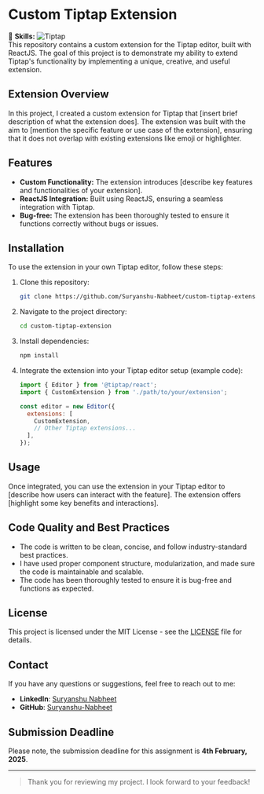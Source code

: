 # Custom Tiptap Extension

📌 **Skills:** ![Tiptap](https://img.shields.io/badge/-Tiptap-FF6347?style=flat&logo=tiptap&logoColor=white)  
This repository contains a custom extension for the Tiptap editor, built with ReactJS. The goal of this project is to demonstrate my ability to extend Tiptap's functionality by implementing a unique, creative, and useful extension.

## Extension Overview

In this project, I created a custom extension for Tiptap that [insert brief description of what the extension does]. The extension was built with the aim to [mention the specific feature or use case of the extension], ensuring that it does not overlap with existing extensions like emoji or highlighter.

## Features

- **Custom Functionality:** The extension introduces [describe key features and functionalities of your extension].
- **ReactJS Integration:** Built using ReactJS, ensuring a seamless integration with Tiptap.
- **Bug-free:** The extension has been thoroughly tested to ensure it functions correctly without bugs or issues.

## Installation

To use the extension in your own Tiptap editor, follow these steps:

1. Clone this repository:
    ```bash
    git clone https://github.com/Suryanshu-Nabheet/custom-tiptap-extension.git
    ```

2. Navigate to the project directory:
    ```bash
    cd custom-tiptap-extension
    ```

3. Install dependencies:
    ```bash
    npm install
    ```

4. Integrate the extension into your Tiptap editor setup (example code):
    ```js
    import { Editor } from '@tiptap/react';
    import { CustomExtension } from './path/to/your/extension';

    const editor = new Editor({
      extensions: [
        CustomExtension,
        // Other Tiptap extensions...
      ],
    });
    ```

## Usage

Once integrated, you can use the extension in your Tiptap editor to [describe how users can interact with the feature]. The extension offers [highlight some key benefits and interactions].

## Code Quality and Best Practices

- The code is written to be clean, concise, and follow industry-standard best practices.
- I have used proper component structure, modularization, and made sure the code is maintainable and scalable.
- The code has been thoroughly tested to ensure it is bug-free and functions as expected.

## License

This project is licensed under the MIT License - see the [LICENSE](LICENSE) file for details.

## Contact

If you have any questions or suggestions, feel free to reach out to me:

- **LinkedIn**: [Suryanshu Nabheet](https://www.linkedin.com/in/suryanshu-nabheet/)
- **GitHub**: [Suryanshu-Nabheet](https://github.com/Suryanshu-Nabheet)

## Submission Deadline

Please note, the submission deadline for this assignment is **4th February, 2025**.

---

> Thank you for reviewing my project. I look forward to your feedback!
